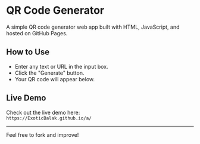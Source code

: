 # QR Code Generator

A simple QR code generator web app built with HTML, JavaScript, and hosted on GitHub Pages.

## How to Use

- Enter any text or URL in the input box.
- Click the "Generate" button.
- Your QR code will appear below.

## Live Demo

Check out the live demo here:  
`https://ExoticBalak.github.io/a/`

---

Feel free to fork and improve!
